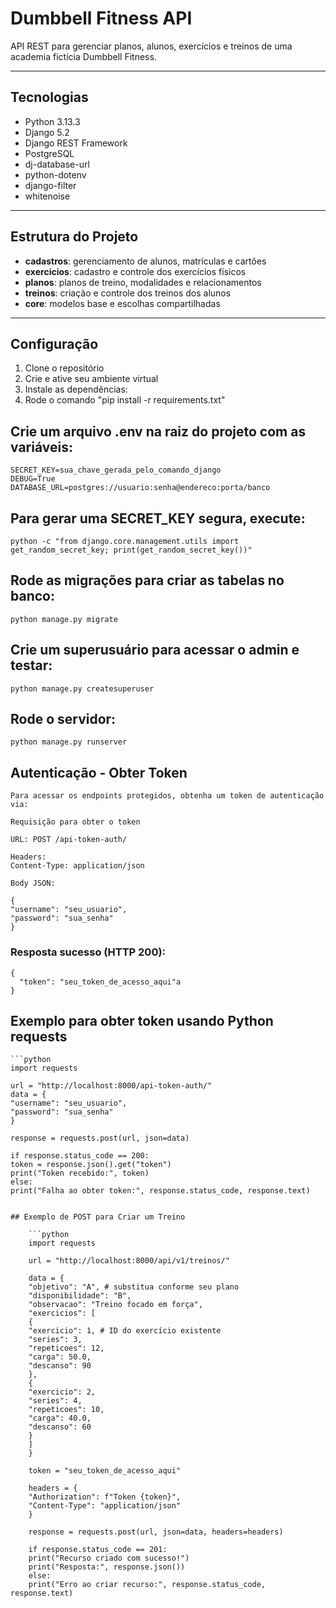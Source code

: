 # Dumbbell Fitness API

API REST para gerenciar planos, alunos, exercícios e treinos de uma academia fictícia Dumbbell Fitness.

---

## Tecnologias

- Python 3.13.3
- Django 5.2
- Django REST Framework
- PostgreSQL
- dj-database-url
- python-dotenv
- django-filter
- whitenoise

---

## Estrutura do Projeto

- **cadastros**: gerenciamento de alunos, matrículas e cartões
- **exercicios**: cadastro e controle dos exercícios físicos
- **planos**: planos de treino, modalidades e relacionamentos
- **treinos**: criação e controle dos treinos dos alunos
- **core**: modelos base e escolhas compartilhadas

---

## Configuração

1. Clone o repositório
2. Crie e ative seu ambiente virtual
3. Instale as dependências:
4. Rode o comando "pip install -r requirements.txt"

## Crie um arquivo .env na raiz do projeto com as variáveis:

    SECRET_KEY=sua_chave_gerada_pelo_comando_django
    DEBUG=True
    DATABASE_URL=postgres://usuario:senha@endereco:porta/banco

## Para gerar uma SECRET_KEY segura, execute:

    python -c "from django.core.management.utils import get_random_secret_key; print(get_random_secret_key())"

## Rode as migrações para criar as tabelas no banco:

    python manage.py migrate

## Crie um superusuário para acessar o admin e testar:

    python manage.py createsuperuser

## Rode o servidor:

    python manage.py runserver

## Autenticação - Obter Token

    Para acessar os endpoints protegidos, obtenha um token de autenticação via:

    Requisição para obter o token

    URL: POST /api-token-auth/

    Headers:
    Content-Type: application/json

    Body JSON:

    {
    "username": "seu_usuario",
    "password": "sua_senha"
    }

### Resposta sucesso (HTTP 200):

    {
      "token": "seu_token_de_acesso_aqui"a
    }

## Exemplo para obter token usando Python requests

    ```python
    import requests

    url = "http://localhost:8000/api-token-auth/"
    data = {
    "username": "seu_usuario",
    "password": "sua_senha"
    }

    response = requests.post(url, json=data)

    if response.status_code == 200:
    token = response.json().get("token")
    print("Token recebido:", token)
    else:
    print("Falha ao obter token:", response.status_code, response.text)

````

## Exemplo de POST para Criar um Treino

    ```python
    import requests

    url = "http://localhost:8000/api/v1/treinos/"

    data = {
    "objetivo": "A", # substitua conforme seu plano
    "disponibilidade": "B",
    "observacao": "Treino focado em força",
    "exercicios": [
    {
    "exercicio": 1, # ID do exercício existente
    "series": 3,
    "repeticoes": 12,
    "carga": 50.0,
    "descanso": 90
    },
    {
    "exercicio": 2,
    "series": 4,
    "repeticoes": 10,
    "carga": 40.0,
    "descanso": 60
    }
    ]
    }

    token = "seu_token_de_acesso_aqui"

    headers = {
    "Authorization": f"Token {token}",
    "Content-Type": "application/json"
    }

    response = requests.post(url, json=data, headers=headers)

    if response.status_code == 201:
    print("Recurso criado com sucesso!")
    print("Resposta:", response.json())
    else:
    print("Erro ao criar recurso:", response.status_code, response.text)
````

